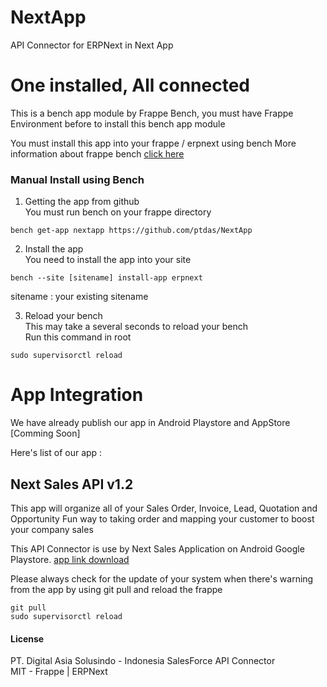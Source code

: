 # NextApp
API Connector for ERPNext in Next App

# One installed, All connected
This is a bench app module by Frappe Bench, you must have Frappe Environment before to install this bench app module

You must install this app into your frappe / erpnext using bench
More information about frappe bench [click here](https://github.com/frappe/bench)

### Manual Install using Bench
1. Getting the app from github  
You must run bench on your frappe directory
```
bench get-app nextapp https://github.com/ptdas/NextApp
```

2. Install the app  
You need to install the app into your site
```
bench --site [sitename] install-app erpnext
```
sitename : your existing sitename

3. Reload your bench  
This may take a several seconds to reload your bench  
Run this command in root  
```
sudo supervisorctl reload
```

# App Integration
We have already publish our app in Android Playstore and AppStore [Comming Soon]

Here's list of our app :
## Next Sales API v1.2
This app will organize all of your Sales Order, Invoice, Lead, Quotation and Opportunity
Fun way to taking order and mapping your customer to boost your company sales

This API Connector is use by Next Sales Application on Android Google Playstore.
[app link download](https://play.google.com/store/apps/details?id=com.digitalasiasolusindo.nextsales)

Please always check for the update of your system when there's warning from the app by using git pull and reload the frappe
```
git pull
sudo supervisorctl reload
```


#### License

PT. Digital Asia Solusindo - Indonesia SalesForce API Connector  
MIT - Frappe | ERPNext


